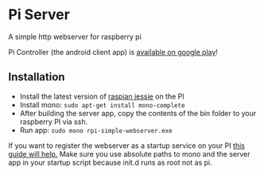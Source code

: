 # Pi Server
A simple http webserver for raspberry pi

Pi Controller (the android client app) is [available on google play](https://play.google.com/store/apps/details?id=com.dscode.picontroller)!

## Installation

- Install the latest version of [raspian jessie](https://www.raspberrypi.org/downloads/raspbian/) on the PI
- Install mono: `sudo apt-get install mono-complete`
- After building the server app, copy the contents of the bin folder to your raspberry PI via ssh. 
- Run app: `sudo mono rpi-simple-webserver.exe`

If you want to register the webserver as a startup service on your PI [this guide will help.](http://www.stuffaboutcode.com/2012/06/raspberry-pi-run-program-at-start-up.html) Make sure you use absolute paths to mono and the server app in your startup script because init.d runs as root not as pi.
